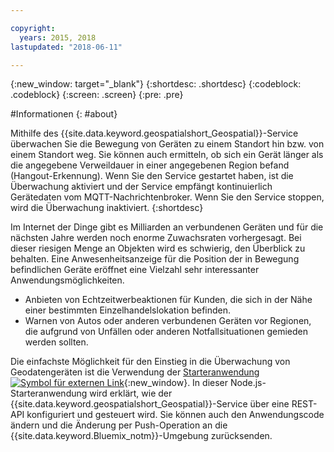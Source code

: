 ```yaml
---

copyright:
  years: 2015, 2018
lastupdated: "2018-06-11"

---
```


<!-- Attribute definitions -->
{:new_window: target="_blank"}
{:shortdesc: .shortdesc}
{:codeblock: .codeblock}
{:screen: .screen}
{:pre: .pre}

#Informationen
{: #about}


Mithilfe des {{site.data.keyword.geospatialshort_Geospatial}}-Service überwachen Sie die Bewegung von Geräten zu einem Standort hin bzw. von einem Standort weg. Sie können auch ermitteln, ob sich ein Gerät länger als die angegebene Verweildauer in einer angegebenen Region befand (Hangout-Erkennung). Wenn Sie den Service gestartet haben, ist die Überwachung aktiviert und der Service empfängt kontinuierlich Gerätedaten vom MQTT-Nachrichtenbroker. Wenn Sie den Service stoppen, wird die Überwachung inaktiviert.
{:shortdesc}


Im Internet der Dinge gibt es Milliarden an verbundenen Geräten und für die nächsten Jahre werden noch enorme Zuwachsraten vorhergesagt. Bei dieser riesigen Menge an Objekten wird es schwierig, den Überblick zu behalten. Eine Anwesenheitsanzeige für die Position der in Bewegung befindlichen Geräte eröffnet eine Vielzahl sehr interessanter Anwendungsmöglichkeiten.

* Anbieten von Echtzeitwerbeaktionen für Kunden, die sich in der Nähe einer bestimmten Einzelhandelslokation befinden.
* Warnen von Autos oder anderen verbundenen Geräten vor Regionen, die aufgrund von Unfällen oder anderen Notfallsituationen gemieden werden sollten.


Die einfachste Möglichkeit für den Einstieg in die Überwachung von Geodatengeräten ist die Verwendung der [Starteranwendung![Symbol für externen Link](../../icons/launch-glyph.svg "Symbol für externen Link")](https://developer.ibm.com/streamsdev/docs/build-real-time-location-monitoring-application-ibm-cloud-geospatial-analytics-node-js/){:new_window}. In dieser Node.js-Starteranwendung wird erklärt, wie der {{site.data.keyword.geospatialshort_Geospatial}}-Service über eine REST-API konfiguriert und gesteuert wird. Sie können auch den Anwendungscode ändern und die Änderung per Push-Operation an die {{site.data.keyword.Bluemix_notm}}-Umgebung zurücksenden.
